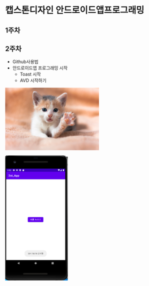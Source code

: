 # 캡스톤디자인 안드로이드앱프로그래밍

## 1주차

## 2주차
  - Github사용법
  - 안드로이드앱 프로그래밍 시작
    - Toast 시작
    - AVD 시작하기
     
     
<img width="300" height="200" src="./png/고양이.jpg"></img>

<img width="200" height="400" src="./png/버튼누르기.png"></img>

